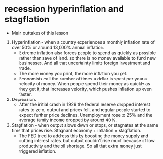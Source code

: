 # recession hyperinflation and stagflation
- Main outtakes of this lesson
1. Hyperinflation - when a country experiences a monthly inflation rate of over 50% or around 13,000% annual inflation.
    - Extreme inflation also forces people to spend as quickly as possible rather than save of lend, so there is no money available to fund new businesses. And all that uncertainty limits foreign investment and trade. 
    - The more money you print, the more inflation you get.
    - Economists call the number of times a dollar is spent per year a velocity of money. When people spend their money as quickly as they get it, that increases velocity, which pushes inflation up even faster. 
2. Depression.
    - After the initial crash in 1929 the federal reserve dropped interest rates to zero, output and prices fell, and regular people started to expect further price declines. Unemployment rose to 25% and the average family income dropped by around 40%.
3. Stagflation - when output slows down or stops, or stagnates at the same time that prices rise. Stagnant economy + inflation = stagflation.
    - The FED tried to address this by boosting the money supply and cutting interest rates, but output couldn't rise much because of low productivity and the oil shortage. So all that extra money just triggered inflation.
